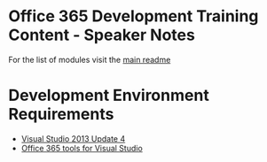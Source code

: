 Office 365 Development Training Content - Speaker Notes 
===============

For the list of modules visit the [main readme](/README.md)

# Development Environment Requirements #
- [Visual Studio 2013 Update 4](http://www.visualstudio.com/downloads/download-visual-studio-vs)
- [Office 365 tools for Visual Studio](http://aka.ms/officedevtoolsforvs2013)